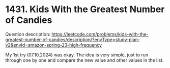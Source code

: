 # 1431. Kids With the Greatest Number of Candies
Question description: https://leetcode.com/problems/kids-with-the-greatest-number-of-candies/description/?envType=study-plan-v2&envId=amazon-spring-23-high-frequency

My 1st try (07.10.2024) was okay.
The idea is very simple, just to run through one by one and compare the new value and other values in the list.